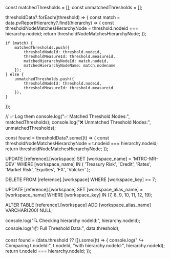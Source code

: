 
const matchedThresholds = [];
const unmatchedThresholds = [];

thresholdData?.forEach((threshold) => {
    const match = data.pvReportHierarchy?.find((hierarchy) => {
        const thresholdNodeMatchesHierarchyNode = threshold.nodeid === hierarchy.nodeid;
        return thresholdNodeMatchesHierarchyNode;
    });

    if (match) {
        matchedThresholds.push({
            thresholdNodeId: threshold.nodeid,
            thresholdMeasureId: threshold.measureid,
            matchedHierarchyNodeId: match.nodeid,
            matchedHierarchyNodeName: match.nodename
        });
    } else {
        unmatchedThresholds.push({
            thresholdNodeId: threshold.nodeid,
            thresholdMeasureId: threshold.measureid
        });
    }
});

// ✅ Log them
console.log("✅ Matched Threshold Nodes:", matchedThresholds);
console.log("❌ Unmatched Threshold Nodes:", unmatchedThresholds);













const found = thresholdData?.some((t) => {
    const thresholdNodeMatchesHierarchyNode = t.nodeid === hierarchy.nodeid;
    return thresholdNodeMatchesHierarchyNode;
});







UPDATE [reference].[workspace]
SET [workspace_name] = 'MTRC-MR-DEV'
WHERE [workspace_name] IN (
    'Treasury Risk', 'Credit', 'Rates', 
    'Market Risk', 'Equities', 'FX', 'Volcker'
);






DELETE FROM [reference].[workspace]
WHERE [workspace_key] >= 7;





UPDATE [reference].[workspace]
SET [workspace_alias_name] = [workspace_name]
WHERE [workspace_key] IN (7, 8, 9, 10, 11, 12, 19);



ALTER TABLE [reference].[workspace]
ADD [workspace_alias_name] VARCHAR(200) NULL;



console.log("🔍 Checking hierarchy nodeId:", hierarchy.nodeId);
console.log("📦 Full Threshold Data:", data.threshold);

const found = (data.threshold ?? []).some((t) => {
  console.log("  ↪️ Comparing t.nodeId:", t.nodeId, "with hierarchy.nodeId:", hierarchy.nodeId);
  return t.nodeId === hierarchy.nodeId;
});